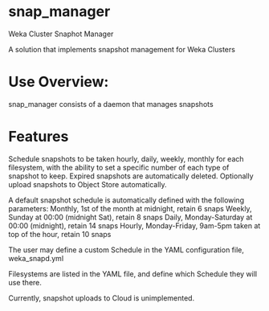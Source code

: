 # snap_manager
Weka Cluster Snaphot Manager


A solution that implements snapshot management for Weka Clusters

# Use Overview:  

snap_manager consists of a daemon that manages snapshots

# Features

Schedule snapshots to be taken hourly, daily, weekly, monthly for each filesystem, with the ability to set a specific number of each type of snapshot to keep.   Expired snapshots are automatically deleted.  Optionally upload snapshots to Object Store automatically.

A default snapshot schedule is automatically defined with the following parameters:
    Monthly, 1st of the month at midnight, retain 6 snaps
    Weekly, Sunday at 00:00 (midnight Sat), retain 8 snaps
    Daily, Monday-Saturday at 00:00 (midnight), retain 14 snaps
    Hourly, Monday-Friday, 9am-5pm taken at top of the hour, retain 10 snaps

The user may define a custom Schedule in the YAML configuration file, weka_snapd.yml

Filesystems are listed in the YAML file, and define which Schedule they will use there.

Currently, snapshot uploads to Cloud is unimplemented.

